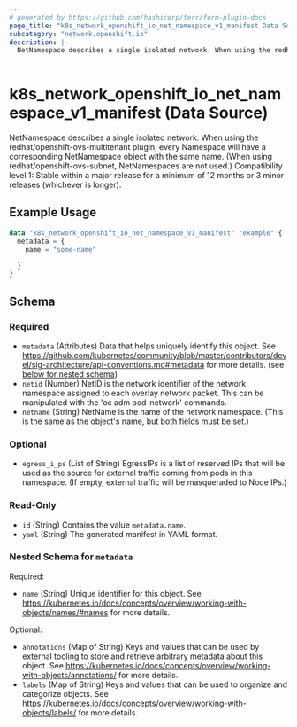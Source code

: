 ```yaml
---
# generated by https://github.com/hashicorp/terraform-plugin-docs
page_title: "k8s_network_openshift_io_net_namespace_v1_manifest Data Source - terraform-provider-k8s"
subcategory: "network.openshift.io"
description: |-
  NetNamespace describes a single isolated network. When using the redhat/openshift-ovs-multitenant plugin, every Namespace will have a corresponding NetNamespace object with the same name. (When using redhat/openshift-ovs-subnet, NetNamespaces are not used.)  Compatibility level 1: Stable within a major release for a minimum of 12 months or 3 minor releases (whichever is longer).
---
```


# k8s_network_openshift_io_net_namespace_v1_manifest (Data Source)

NetNamespace describes a single isolated network. When using the redhat/openshift-ovs-multitenant plugin, every Namespace will have a corresponding NetNamespace object with the same name. (When using redhat/openshift-ovs-subnet, NetNamespaces are not used.)  Compatibility level 1: Stable within a major release for a minimum of 12 months or 3 minor releases (whichever is longer).

## Example Usage

```terraform
data "k8s_network_openshift_io_net_namespace_v1_manifest" "example" {
  metadata = {
    name = "some-name"

  }
}
```

<!-- schema generated by tfplugindocs -->
## Schema

### Required

- `metadata` (Attributes) Data that helps uniquely identify this object. See https://github.com/kubernetes/community/blob/master/contributors/devel/sig-architecture/api-conventions.md#metadata for more details. (see [below for nested schema](#nestedatt--metadata))
- `netid` (Number) NetID is the network identifier of the network namespace assigned to each overlay network packet. This can be manipulated with the 'oc adm pod-network' commands.
- `netname` (String) NetName is the name of the network namespace. (This is the same as the object's name, but both fields must be set.)

### Optional

- `egress_i_ps` (List of String) EgressIPs is a list of reserved IPs that will be used as the source for external traffic coming from pods in this namespace. (If empty, external traffic will be masqueraded to Node IPs.)

### Read-Only

- `id` (String) Contains the value `metadata.name`.
- `yaml` (String) The generated manifest in YAML format.

<a id="nestedatt--metadata"></a>
### Nested Schema for `metadata`

Required:

- `name` (String) Unique identifier for this object. See https://kubernetes.io/docs/concepts/overview/working-with-objects/names/#names for more details.

Optional:

- `annotations` (Map of String) Keys and values that can be used by external tooling to store and retrieve arbitrary metadata about this object. See https://kubernetes.io/docs/concepts/overview/working-with-objects/annotations/ for more details.
- `labels` (Map of String) Keys and values that can be used to organize and categorize objects. See https://kubernetes.io/docs/concepts/overview/working-with-objects/labels/ for more details.
